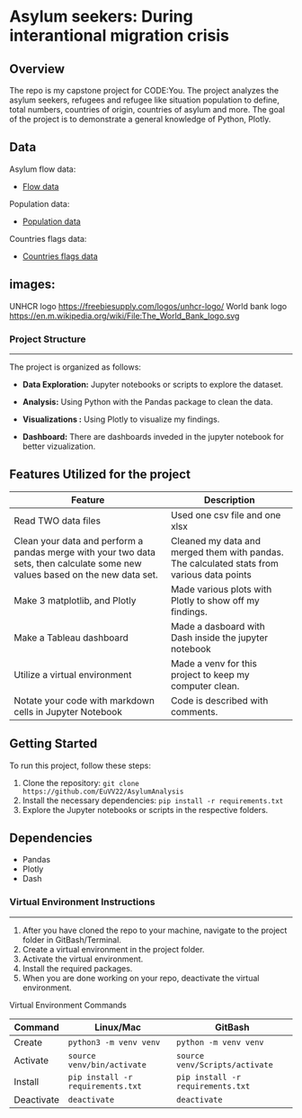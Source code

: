 # Asylum seekers: During interantional migration crisis

## Overview

The repo is my capstone project for CODE:You. The project analyzes the asylum seekers, refugees and refugee like situation population to define, total numbers, countries of origin, countries of asylum and more. The goal of the project is to demonstrate a general knowledge of Python, Plotly.

## Data

Asylum flow data:
- [Flow data](https://www.unhcr.org/refugee-statistics/insights/explainers/forcibly-displaced-flow-data.html)

Population data:
- [Population data](https://data.worldbank.org/indicator/SP.POP.TOTL)

Countries flags data:
- [Countries flags data](https://www.kaggle.com/datasets/zhongtr0n/country-flag-urls?resource=download)

## images:
UNHCR logo https://freebiesupply.com/logos/unhcr-logo/
World bank logo https://en.m.wikipedia.org/wiki/File:The_World_Bank_logo.svg

### Project Structure
---

The project is organized as follows:

- **Data Exploration:** Jupyter notebooks or scripts to explore the dataset.

- **Analysis:** Using Python with the  Pandas package to clean the data.

- **Visualizations :** Using Plotly to visualize my findings. 

- **Dashboard:** There are dashboards inveded in the jupyter notebook for better vizualization.


## Features Utilized for the project

  | Feature        | Description                           |
  |----------------|---------------------------------------|
  | Read TWO data files| Used one csv file and one xlsx          |
  | Clean your data and perform a pandas merge with your two data sets, then calculate some new values based on the new data set.      | Cleaned my data and merged them with pandas. The calculated stats from various data points |
  | Make 3 matplotlib, and Plotly | Made various plots with Plotly to show off my findings. |
  | Make a Tableau dashboard      | Made a dasboard with Dash inside the jupyter notebook |
  | Utilize a virtual environment      | Made a venv for this project to keep my computer clean. |
  | Notate your code with markdown cells in Jupyter Notebook | Code is described with comments. |

## Getting Started

To run this project, follow these steps:

1. Clone the repository: `git clone https://github.com/EuVV22/AsylumAnalysis`
2. Install the necessary dependencies: `pip install -r requirements.txt`
3. Explore the Jupyter notebooks or scripts in the respective folders.

## Dependencies

- Pandas
- Plotly
- Dash


###  Virtual Environment Instructions
---
1. After you have cloned the repo to your machine, navigate to the project 
folder in GitBash/Terminal.
1. Create a virtual environment in the project folder. 
1. Activate the virtual environment.
1. Install the required packages. 
1. When you are done working on your repo, deactivate the virtual environment.

Virtual Environment Commands

| Command | Linux/Mac | GitBash |
|---------|-----------|---------|
| Create | `python3 -m venv venv` | `python -m venv venv` |
| Activate | `source venv/bin/activate` | `source venv/Scripts/activate` |
| Install | `pip install -r requirements.txt` | `pip install -r requirements.txt` |
| Deactivate | `deactivate` | `deactivate` |
